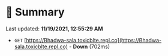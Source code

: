# 📖 Summary
Last updated: **11/19/2021, 12:55:29 AM**

- `GET` [https://Bhadwa-sala.toxicblte.repl.co](https://Bhadwa-sala.toxicblte.repl.co) - **Down** (702ms)
